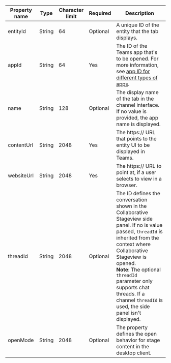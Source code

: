 | Property name | Type | Character limit | Required | Description |
| --- | --- | --- | --- | --- |
| entityId | String | 64 | Optional | A unique ID of the entity that the tab displays. |
| appId | String | 64 | Yes | The ID of the Teams app that's to be opened. For more information, see [app ID for different types of apps](../concepts/build-and-test/deep-link-application.md#app-id-for-different-types-of-apps). |
| name | String | 128 | Optional | The display name of the tab in the channel interface. If no value is provided, the app name is displayed. |
| contentUrl | String | 2048 | Yes | The https:// URL that points to the entity UI to be displayed in Teams. |
| websiteUrl | String | 2048 | Yes | The https:// URL to point at, if a user selects to view in a browser. |
| threadId | String | 2048 | Optional | The ID defines the conversation shown in the Collaborative Stageview side panel. If no is value passed, `threadId` is inherited from the context where Collaborative Stageview is opened. <br> **Note**: The optional `threadId` parameter only supports chat threads. If a channel `threadId` is used, the side panel isn't displayed.|
| openMode | String | 2048 | Optional | The property defines the open behavior for stage content in the desktop client. |
